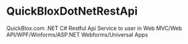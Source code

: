# QuickBloxDotNetRestApi
QuickBlox.com .NET C# Restful Api Service to user in Web MVC/Web API/WPF/Winforms/ASP.NET Webforms/Universal Apps
